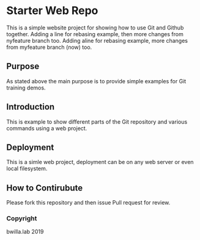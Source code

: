# Starter Web Repo

This is a simple website project for showing how to use Git and Github together. Adding a line for rebasing example, then more changes from nyfeature branch too. Adding  aline for rebasing example, more changes from myfeature branch (now) too.

## Purpose

As stated above the main purpose is to provide simple examples for Git training demos.

## Introduction

This is example to show different parts of the Git repository and various commands using a web project.

## Deployment

This is a simle web project, deployment can be on any web server or even local filesystem.

## How to Contirubute

Please fork this repository and then issue Pull request for review.

### Copyright

bwilla.lab 2019